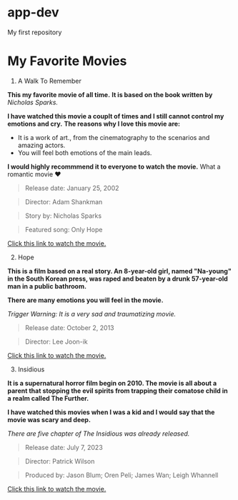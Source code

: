 # app-dev
My first repository

# My Favorite Movies
1. A Walk To Remember
   
**This my favorite movie of all time.**
**It is based on the book written by**
*Nicholas Sparks.*

**I have watched this movie a couplt of times and I still cannot control my emotions and cry.**
**The reasons why I love this movie are:**

- It is a work of art., from the cinematography to the scenarios and amazing actors.
- You will feel both emotions of the main leads.

**I would highly recommmend it to everyone to watch the movie.**
What a romantic movie :heart:

> Release date: January 25, 2002

> Director: Adam Shankman

> Story by: Nicholas Sparks

> Featured song: Only Hope

[Click this link to watch the movie.](https://www.imdb.com/title/tt0281358/)

2. Hope

**This is a film based on a real story. An 8-year-old girl, named "Na-young" in the South Korean press, was raped and beaten by a drunk 57-year-old man in a public bathroom.**

**There are many emotions you will feel in the movie.**

*Trigger Warning: It is a very sad and traumatizing movie.*

> Release date: October 2, 2013

> Director: Lee Joon-ik

[Click this link to watch the movie.](https://www.imdb.com/title/tt0281358/)

3. Insidious

**It is a supernatural horror film begin on 2010. The movie is all about a parent that stopping the evil spirits from trapping their comatose child in a realm called The Further.**

**I have watched this movies when I was a kid and I would say that the movie was scary and deep.**

*There are five chapter of The Insidious was already released.*

> Release date: July 7, 2023

> Director: Patrick Wilson

> Produced by: Jason Blum; Oren Peli; James Wan; Leigh Whannell

[Click this link to watch the movie.](https://www.imdb.com/title/tt1591095/)
